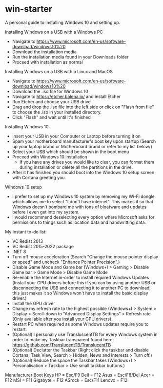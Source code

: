 # win-starter
A personal guide to installing Windows 10 and setting up.

Installing Windows on a USB with a Windows PC
- Navigate to https://www.microsoft.com/en-us/software-download/windows10%20
- Download the installation media
- Run the installation media found in your Downloads folder
- Proceed with installation as normal

Installing Windows on a USB with a Linux and MacOS
- Navigate to https://www.microsoft.com/en-us/software-download/windows10%20
- Download the .iso file for Windows 10
- Navigate to https://etcher.balena.io/ and install Etcher
- Run Etcher and choose your USB drive
- Drag and drop the .iso file into the left side or click on "Flash from file" to choose the .iso in your installed directory.
- Click "Flash" and wait until it's finished


Installing Windows 10
- Insert your USB in your Computer or Laptop before turning it on
- Spam your motherboard manufacturer's boot key upon startup (Search up your laptop brand or Motherboard brand or refer to my list below/)
- Select your USB which should be shown in the boot menu
- Proceed with Windows 10 installation
  - If you have any drives you would like to clear, you can format them during installation or delete all the partitions in the drive.
- After it has finished you should boot into the Windows 10 setup screen with Cortana greeting you.

Windows 10 setup
- I prefer to set up my Windows 10 system by removing my Wi-Fi dongle which allows me to select "I don't have internet". This makes it so that Windows doesn't bombard me with tons of bloatware and updates before I even get into my system.
- I would recommend deselecting every option where Microsoft asks for permissions to things such as location data and handwritting data.

My instant to-do list:
- VC Redist 2013
- VC Redist 2015-2022 package
- .NET 8
- Turn off mouse acceleration (Search "Change the mouse pointer display or speed" and uncheck "Enhance Pointer Precision".)
- Disable Game Mode and Game bar (Windows+I > Gaming > Disable Game bar > Game Mode > Disable Game Mode
- Re-enable the Internet in-order to install required Windows Updates (Install your GPU drivers before this if you can by using another USB or disconnecting the USB and connecting it to another PC to download, this just makes it so Windows won't have to install the basic display driver.)
- Install the GPU driver
- Change my refresh rate to the highest possible (Windows+I > System > Display > Scroll-down to "Advanced Display Settings" > Refresh rate (Only available after you install your GPU drivers).
- Restart PC when required as some Windows updates require you to restart.
- (Optional) I personally use TransluscentTB for every Windows system in order to make my Taskbar transparent found here: https://github.com/TranslucentTB/TranslucentTB
- (Optional) Declutter the Taskbar (Right click the taskbar and disable Cortana, Task View, Search > Hidden, News and interests > Turn off.)
- (Optional) Reduce the space the Taskbar takes (Windows+I > Personalisation > Taskbar > Use small taskbar buttons.)






Manufacturer Boot Keys
HP = Esc/F9
Dell = F12
Asus = Esc/F8/Del
Acer = F12
MSI = F11
Gigabyte = F12
ASrock = Esc/F11
Lenovo = F12
